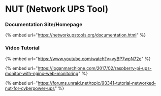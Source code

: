 # NUT (Network UPS Tool)

### Documentation Site/Homepage

{% embed url="https://networkupstools.org/documentation.html" %}

### Video Tutorial

{% embed url="https://www.youtube.com/watch?v=vyBP7wpN72c" %}

{% embed url="https://loganmarchione.com/2017/02/raspberry-pi-ups-monitor-with-nginx-web-monitoring" %}

{% embed url="https://forums.unraid.net/topic/93341-tutorial-networked-nut-for-cyberpower-ups" %}
